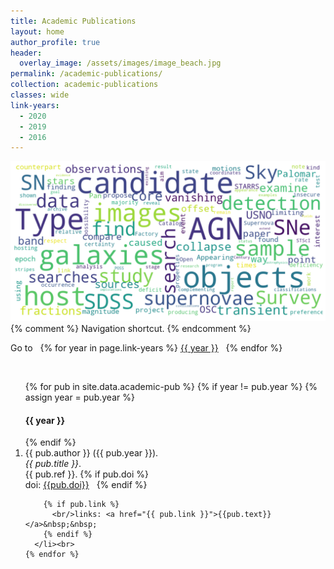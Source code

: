 ```yaml
---
title: Academic Publications
layout: home
author_profile: true
header:
  overlay_image: /assets/images/image_beach.jpg
permalink: /academic-publications/
collection: academic-publications
classes: wide
link-years:
  - 2020
  - 2019
  - 2016
---
```


![Wordcloud of all the abstracts of the papers](../assets/images/wordcloud/wordcloud_abstracts.png "Wordcloud of all the abstracts of the papers mentioned below")
{% comment %} Navigation shortcut. {% endcomment %}

<p>
Go to &nbsp;
{% for year in page.link-years %}
<a href="/academic-publications/#{{ year }}">{{ year }}</a>&nbsp;&nbsp;
{% endfor %}
</p><br>

  <ol reversed>
    {% for pub in site.data.academic-pub %}
      {% if year != pub.year %}
        {% assign year = pub.year %}
        <a class="anchor" id="{{ year }}"><h4>{{ year }}</h4></a>
      {% endif %}
      <li>
        {{ pub.author }} ({{ pub.year }}).<br>
		<i>{{ pub.title }}</i>.<br>
		{{ pub.ref }}.
        {% if pub.doi %}
          <br/>doi: <a href="http://dx.doi.org/{{ pub.doi }}">{{pub.doi}}</a>&nbsp;&nbsp; 
        {% endif %}
        
        {% if pub.link %}
          <br/>links: <a href="{{ pub.link }}">{{pub.text}}</a>&nbsp;&nbsp; 
        {% endif %}
      </li><br>
    {% endfor %}
  </ol>
